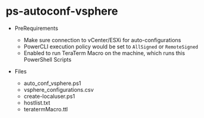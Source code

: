 # ps-autoconf-vsphere

- PreRequirements
  - Make sure connection to vCenter/ESXi for auto-configurations
  - PowerCLI execution policy would be set to `AllSigned` or `RemoteSigned`
  - Enabled to run TeraTerm Macro on the machine, which runs this PowerShell Scripts

- Files
  - auto_conf_vsphere.ps1
  - vsphere_configurations.csv
  - create-localuser.ps1
  - hostlist.txt
  - teratermMacro.ttl

